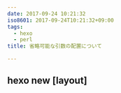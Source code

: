 ```yaml
---
date: 2017-09-24 10:21:32
iso8601: 2017-09-24T10:21:32+09:00
tags:
  - hexo
  - perl
title: 省略可能な引数の配置について

---
```


## hexo new [layout] <title>

テーマを色々と見ていて、ふと気がついた。
`hexo new post` とした時にタイトルが `post` になっていた理由に。

`new` の `help` を改めてみてみる。

```bash
$ hexo help new
Usage: hexo new [layout] <title>

Description:
Create a new post.

Arguments:
  layout  Post layout. Use post, page, draft or whatever you want.
  title   Post title. Wrap it with quotations to escape.

Options:
  -p, --path     Post path. Customize the path of the post.
  -r, --replace  Replace the current post if existed.
  -s, --slug     Post slug. Customize the URL of the post.

```

あー、なるほど。

`layout` が省略可能扱いなので、 `hexo new post` とした場合、 `post` は `layout` ではなく `title` として入力されていた、という話だった。

## ふと気がついた、わけではない

実際には、テーマの使い方の説明のところに `hexo new <title>` と書いてあったのを見て、もしかして、と思った。
で、調べてみたところ案の定、って感じ。

## コマンド体系

ところで、最近のコマンドはサブコマンド形式が多い。

普段お世話になっている `brew` もそうだし、この `hexo` もそう。

また、サブコマンドを入力しなかった時に使い方がでる、というスタイルや、 `コマンド help サブコマンド` のようにしてサブコマンドのヘルプを呼び出す、というのもだいたい共通している。

また、上の方では `hexo help new` として結果を書いているが、 `hexo new` でも同じ内容のヘルプが出る。

ターミナル上で操作をしていると、新しいコマンドもとりあえず同じように使ってみる、ということがあると思う。

取扱説明書を熟読してから家電を使う人はいない。

コマンドもそうだと思う。

ヘルプを見なくても使えるコマンドは素晴らしいコマンドだ。

`plenv` のような、 `**env` は沢山ある。

`anyenv` を使うと、そのような `**env` が気軽に使えるようになる。

しかし、時々コマンド体系が違うものがあって嫌な感じになる。

例えば `goenv` に関しては、インストール可能なバージョンを確認しようとして `goenv install -l` とするとエラーになる。

で、 `goenv install` ではどうかというと、以下のようになる。

```bash
$ goenv install
/Users/nobu/.anyenv/envs/goenv/libexec/goenv-install: line 18: [: =: unary operator expected
Not found:
```

ちなみに、 `plenv` ではどうかというと。

```bash
$ plenv install

Summary: Install a Perl version using the perl-build plugin

Usage: plenv install [-v|--verbose] <version>
       plenv install [-v|--verbose] /path/to/definition
       plenv install -l|--list

  -l/--list        List all available versions
  -v/--verbose     Verbose mode: print compilation status to stdout
  --as=<NAME>      Install the definition as <NAME>
  --test           Run test cases
  --noman          Skip installation of manpages
  -D, -A, -U, -j   perl configure options via perl-build

Example:
  plenv install 5.20.2 -j 8 -Dcc=gcc -UDEBUGGING -Accflags=...

For more options that are passed through perl-build, run `perl-build --help`
or see: https://metacpan.org/pod/distribution/Perl-Build/script/perl-build#OPTIONS
```

なお、 `goenv` でインストール可能なバージョンの一覧は `goenv install --list` で見ることができるのだが、ヘルプにも書いていない…。

```bash
$ goenv help install
Usage: goenv install <version>

Versions should be in the form of N.N.N

```

とはいえ、実際のところ、golangの場合は実行形式で配布できるので、言語自体のバージョンを固定したり切り替えたりする意味もなさそうではある。
